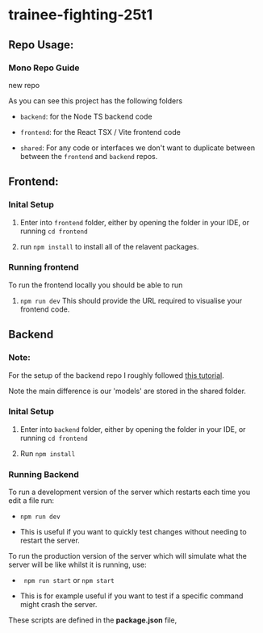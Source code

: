 # trainee-fighting-25t1

## Repo Usage:

### Mono Repo Guide

new repo

As you can see this project has the following folders

- `backend`: for the Node TS backend code

- `frontend`: for the React TSX / Vite frontend code

- `shared`: For any code or interfaces we don't want to duplicate between between the `frontend` and `backend` repos.

## Frontend:

### Inital Setup

1. Enter into `frontend` folder, either by opening the folder in your IDE, or running `cd frontend`

2. run `npm install` to install all of the relavent packages.


### Running frontend

To run the frontend locally you should be able to run

1.  `npm run dev`
This should provide the URL required to visualise your frontend code.


## Backend

### Note:

For the setup of the backend repo I roughly followed [this tutorial](https://blog.logrocket.com/express-typescript-node/).

Note the main difference is our 'models' are stored in the shared folder.

### Inital Setup

1. Enter into `backend` folder, either by opening the folder in your IDE, or running `cd frontend`

2. Run `npm install`

### Running Backend

To run a development version of the server which restarts each time you edit a file run:
- `npm run dev`

- This is useful if you want to quickly test changes without needing to restart the server.

To run the production version of the server which will simulate what the server will be like whilst it is running, use:

- ` npm run start` or `npm start`

- This is for example useful if you want to test if a specific command might crash the server.

These scripts are defined in the **package.json** file, 